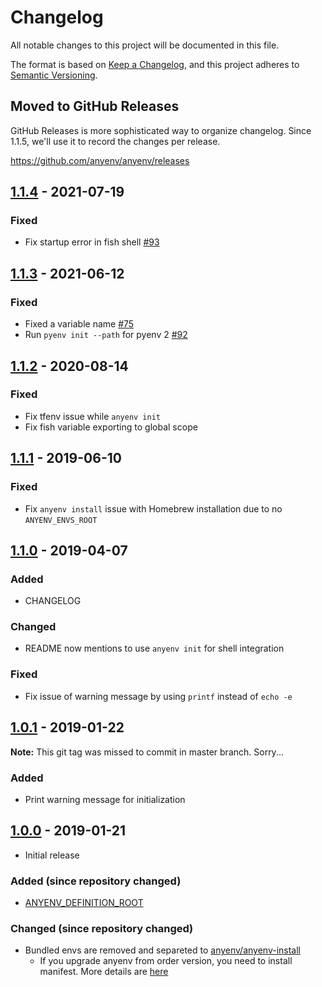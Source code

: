 # Changelog
All notable changes to this project will be documented in this file.

The format is based on [Keep a Changelog](https://keepachangelog.com/en/1.0.0/),
and this project adheres to [Semantic Versioning](https://semver.org/spec/v2.0.0.html).

## Moved to GitHub Releases
GitHub Releases is more sophisticated way to organize changelog.
Since 1.1.5, we'll use it to record the changes per release.

https://github.com/anyenv/anyenv/releases

## [1.1.4] - 2021-07-19
### Fixed
- Fix startup error in fish shell [#93](https://github.com/anyenv/anyenv/pull/93)

## [1.1.3] - 2021-06-12
### Fixed
- Fixed a variable name [#75](https://github.com/anyenv/anyenv/pull/75)
- Run `pyenv init --path` for pyenv 2 [#92](https://github.com/anyenv/anyenv/pull/92)

## [1.1.2] - 2020-08-14
### Fixed
- Fix tfenv issue while `anyenv init`
- Fix fish variable exporting to global scope

## [1.1.1] - 2019-06-10
### Fixed
- Fix `anyenv install` issue with Homebrew installation due to no `ANYENV_ENVS_ROOT`

## [1.1.0] - 2019-04-07
### Added
- CHANGELOG

### Changed
- README now mentions to use `anyenv init` for shell integration

### Fixed
- Fix issue of warning message by using `printf` instead of `echo -e`

## [1.0.1] - 2019-01-22
**Note:** This git tag was missed to commit in master branch. Sorry...

### Added
- Print warning message for initialization


## [1.0.0] - 2019-01-21
- Initial release

### Added (since repository changed)
- [ANYENV_DEFINITION_ROOT](https://github.com/anyenv/anyenv#anyenv_definition_root)

### Changed (since repository changed)
- Bundled envs are removed and separeted to [anyenv/anyenv-install](https://github.com/anyenv/anyenv-install)
  - If you upgrade anyenv from order version, you need to install manifest. More details are [here](https://github.com/anyenv/anyenv#2-initialize-install-manifest-directory)

[Unreleased]: https://github.com/anyenv/anyenv/compare/v1.1.4...HEAD
[1.1.4]: https://github.com/anyenv/anyenv/compare/v1.1.3...v1.1.4
[1.1.3]: https://github.com/anyenv/anyenv/compare/v1.1.2...v1.1.3
[1.1.2]: https://github.com/anyenv/anyenv/compare/v1.1.1...v1.1.2
[1.1.1]: https://github.com/anyenv/anyenv/compare/v1.1.0...v1.1.1
[1.1.0]: https://github.com/anyenv/anyenv/compare/v1.0.1...v1.1.0
[1.0.1]: https://github.com/anyenv/anyenv/compare/v1.0.0...v1.0.1
[1.0.0]: https://github.com/anyenv/anyenv/releases/tag/v1.0.0
